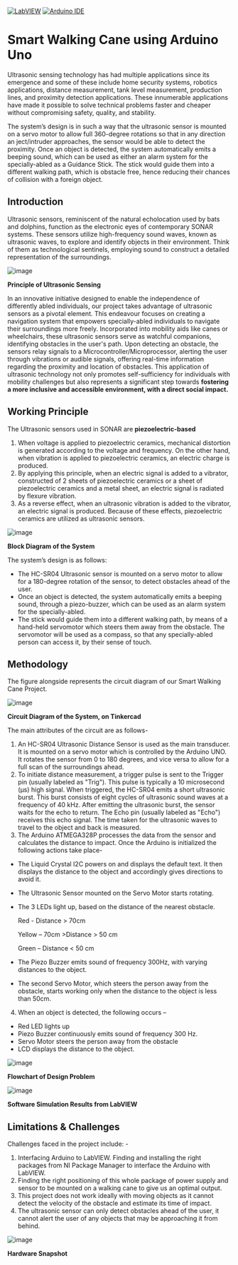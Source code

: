 [![LabVIEW](https://img.shields.io/badge/LabVIEW-%23FFDB00.svg?style=for-the-badge&logo=ni-labview&logoColor=black)](https://www.ni.com/en-us/shop/labview.html)
[![Arduino IDE](https://img.shields.io/badge/Arduino%20IDE-%2300979D.svg?style=for-the-badge&logo=arduino&logoColor=white)](https://www.arduino.cc/)

# Smart Walking Cane using Arduino Uno
Ultrasonic sensing technology has had multiple applications since its emergence and some of these include home security systems, robotics applications, distance
measurement, tank level measurement, production lines, and proximity detection applications. These innumerable applications have made it possible to solve technical
problems faster and cheaper without compromising safety, quality, and stability.

The system’s design is in such a way that the ultrasonic sensor is mounted on a servo motor to allow full 360-degree rotations so that in any direction an ject/intruder approaches, the sensor would be able to detect the proximity. Once an object is detected, the system automatically emits a beeping sound, which can be used as either an alarm system for the specially-abled as a Guidance Stick. The stick would guide them into a different walking path, which is obstacle free, hence reducing their chances of collision with a foreign object.

## Introduction
Ultrasonic sensors, reminiscent of the natural echolocation used by bats and dolphins, function as the electronic eyes of contemporary SONAR systems. These sensors utilize high-frequency sound waves, known as ultrasonic waves, to explore and identify objects in their environment. Think of them as technological sentinels, employing sound to construct a detailed representation of the surroundings.

![image](https://github.com/user-attachments/assets/9dfb689b-f3d7-4bda-a16f-5ea3b294f463)

**Principle of Ultrasonic Sensing**

In an innovative initiative designed to enable the independence of differently abled individuals, our project takes advantage of ultrasonic sensors as a pivotal element. This endeavour focuses on creating a navigation system that empowers specially-abled individuals to navigate their surroundings more freely. 
Incorporated into mobility aids like canes or wheelchairs, these ultrasonic sensors serve as watchful companions, identifying obstacles in the user's path. Upon detecting an obstacle, the sensors relay signals to a Microcontroller/Microprocessor, alerting the user through vibrations or audible signals, offering real-time information regarding the proximity and location of obstacles. This application of ultrasonic technology not only promotes self-sufficiency for individuals with mobility challenges but also represents a significant step towards **fostering a more inclusive and accessible environment, with a direct social impact.**

## Working Principle
The Ultrasonic sensors used in SONAR are **piezoelectric-based**
1.	When voltage is applied to piezoelectric ceramics, mechanical distortion is generated according to the voltage and frequency. On the other hand, when vibration is applied to piezoelectric ceramics, an electric charge is produced. 
2.	By applying this principle, when an electric signal is added to a vibrator, constructed of 2 sheets of piezoelectric ceramics or a sheet of piezoelectric ceramics and a metal sheet, an electric signal is radiated by flexure vibration.
3.	As a reverse effect, when an ultrasonic vibration is added to the vibrator, an electric signal is produced. Because of these effects, piezoelectric ceramics are utilized as ultrasonic sensors.

![image](https://github.com/user-attachments/assets/74912d8d-4c43-4684-a493-a300a1e24a0c)

**Block Diagram of the System**

The system’s design is as follows:
- The HC-SR04 Ultrasonic sensor is mounted on a servo motor to allow for a 180-degree rotation of the sensor, to detect obstacles ahead of the user.
- Once an object is detected, the system automatically emits a beeping sound, through a piezo-buzzer, which can be used as an alarm system for the specially-abled.
- The stick would guide them into a different walking path, by means of a hand-held servomotor which steers them away from the obstacle. The servomotor will be used as a compass, so that any specially-abled person can access it, by their sense of touch.

## Methodology
The figure alongside represents the circuit diagram of our Smart Walking Cane Project. 

![image](https://github.com/user-attachments/assets/925f2bf8-3e79-485a-96b9-09ec9f048398)

**Circuit Diagram of the System, on Tinkercad**

The main attributes of the circuit are as follows-
1.	An HC-SR04 Ultrasonic Distance Sensor is used as the main transducer. It is mounted on a servo motor which is controlled by the Arduino UNO. It rotates the sensor from 0 to 180 degrees, and vice versa to allow for a full scan of the surroundings ahead.
2.	To initiate distance measurement, a trigger pulse is sent to the Trigger pin (usually labeled as "Trig"). This pulse is typically a 10 microsecond (μs) high signal. When triggered, the HC-SR04 emits a short ultrasonic burst. This burst consists of eight cycles of ultrasonic sound waves at a frequency of 40 kHz. After emitting the ultrasonic burst, the sensor waits for the echo to return. The Echo pin (usually labeled as "Echo") receives this echo signal. The time taken for the ultrasonic waves to travel to the object and back is measured. 
3.	The Arduino ATMEGA328P processes the data from the sensor and calculates the distance to impact. Once the Arduino is initialized the following actions take place-
- The Liquid Crystal I2C powers on and displays the default text. It then displays the distance to the object and accordingly gives directions to avoid it.
- The Ultrasonic Sensor mounted on the Servo Motor starts rotating.
- The 3 LEDs light up, based on the distance of the nearest obstacle.
  
  Red - Distance > 70cm
  
  Yellow – 70cm >Distance > 50 cm
  
  Green – Distance < 50 cm
  
- The Piezo Buzzer emits sound of frequency 300Hz, with varying distances to the object.
- The second Servo Motor, which steers the person away from the obstacle, starts working only when the distance to the object is less than 50cm.
4.	When an object is detected, the following occurs –
- Red LED lights up
- Piezo Buzzer continuously emits sound of frequency 300 Hz.
- Servo Motor steers the person away from the obstacle
- LCD displays the distance to the object.

![image](https://github.com/user-attachments/assets/0e5b10ac-376d-4cc6-b091-d8b73c2412bd)

**Flowchart of Design Problem**

![image](https://github.com/user-attachments/assets/49a01826-f6fa-42bd-981f-5ba14edeaae6)

**Software Simulation Results from LabVIEW**

## Limitations & Challenges 
Challenges faced in the project include: -
1.	Interfacing Arduino to LabVIEW. Finding and installing the right packages from NI Package Manager to interface the Arduino with LabVIEW.
2.	Finding the right positioning of this whole package of power supply and sensor to be mounted on a walking cane to give us an optimal output.
3.	This project does not work ideally with moving objects as it cannot detect the velocity of the obstacle and estimate its time of impact.
4.	The ultrasonic sensor can only detect obstacles ahead of the user, it cannot alert the user of any objects that may be approaching it from behind.

![image](https://github.com/user-attachments/assets/8cd7302b-abfb-41a0-ae05-a88220b8df1d)

**Hardware Snapshot**
